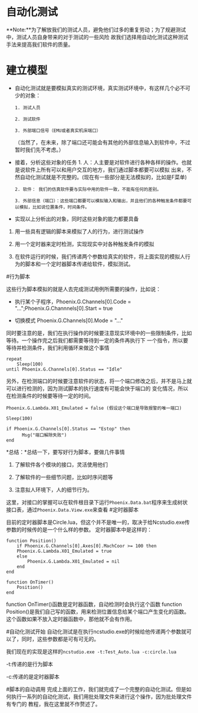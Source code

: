 ﻿自动化测试
===============================
**Note:**为了解放我们的测试人员，避免他们过多的重复劳动；为了规避测试中，测试人员自身带来的对于测试的一些风险
故我们选择用自动化测试这种测试手法来提高我们软件的质量。

# 建立模型
* 自动化测试就是要模拟真实的测试环境，真实测试环境中，有这样几个必不可少的对象：

      1. 测试人员

      2. 测试软件

      3. 外部端口信号（EMU或者真实机床端口）
	（当然了，在未来，除了端口还可能会有其他的外部信息输入到软件中，不过暂时我们先不考虑。）

* 接着，分析这些对象的任务
      1. 人：人主要是对软件进行各种各样的操作。也就是说软件上所有可以和用户交互的地方，我们通过脚本都要可以模拟
             出来，不然自动化测试就是不完整的。(现在有一些部分是无法模拟的，比如是F菜单)
             
      2. 软件： 我们的仿真软件要与实际中用的软件一致，不能有任何的差别。
      
      3. 外部信息（端口）：这些端口都要可以模拟输入和输出，并且他们的各种触发条件都要可以模拟，比如说位置条件，时间条件。
      
* 实现以上分析出的对象，同时这些对象的能力都要具备

1. 用一些具有逻辑的脚本来模拟了人的行为，进行测试操作

2. 用一个定时器来定时检测，实现现实中对各种触发条件的模拟

3. 在软件运行的时候，我们传递两个参数给真实的软件，将上面实现的模拟人行为的脚本和一个定时器脚本传递给软件，模拟测试。

#行为脚本

这些行为脚本模拟的就是人去完成测试用例所需要的操作，比如说：

* 执行某个子程序，Phoenix.G.Channels[0].Code = "...";Phoenix.G.Channnels[0].Start = true
 
* 切换模式  Phoenix.G.Channels[0].Mode = "..."

同时要注意的是，我们在执行操作的时候要注意现实环境中的一些限制条件，比如等待。一个操作完之后我们都需要等待到一定的条件再执行下
一个指令，所以要等待并检测条件，我们利用循环来做这个事情
```
repeat
    Sleep(100)
until Phoenix.G.Channels[0].Status == "Idle"
```
另外，在检测端口的时候要注意软件的状态，将一个端口修改之后，并不是马上就可以进行检测的，因为测试脚本的执行速度有可能会快于端口的
变化情况，所以在检测条件的时候要等待一定的时间。
```
Phoenix.G.Lambda.X01_Emulated = false (假设这个端口是导致报警的唯一端口)

Sleep(100)

if Phoenix.G.Channels[0].Status == "Estop" then
      Msg("端口解除失败")
end
``` 
*总结：*总结一下，要写好行为脚本，要做几件事情

1. 了解软件各个模块的接口，灵活使用他们

2. 了解软件的一些细节问题，比如时序问题等

3. 注意拟人环境下，人的细节行为。

这里，对接口的掌握可以在软件根目录下运行`Phoenix.Data.bat`程序来生成树状接口表，通过`Phoenix.Data.View.exe`来查看
#定时器脚本

目前的定时器脚本是Circle.lua，但这个并不是唯一的，取决于给Ncstudio.exe传参数的时候传的是一个什么样的参数。
定时器脚本中是这样的：
```
function Position()
	if Phoenix.G.Channels[0].Axes[0].MachCoor >= 100 then 
	Phoenix.G.Lambda.X01_Emulated = true
	else
		Phoenix.G.Lambda.X01_Emulated = nil
	end 
end 

function OnTimer()
	Position()	
end
```
function OnTimer()函数是定时器函数，自动检测时会执行这个函数
function Position()是我们自己写的函数，用来检测位置信息给某个端口产生变化的函数。这个函数如果不放入定时器函数中，那他就不会有作用。

#自动化测试开始
自动化测试是在执行ncstudio.exe的时候给他传递两个参数就可以了，同时，这些参数都是可有可无的。

我们现在的实现是这样的`ncstudio.exe -t:Test_Auto.lua -c:circle.lua`

-t:传递的是行为脚本

-c:传递的是定时器脚本

#脚本的自动调用
完成上面的工作，我们就完成了一个完整的自动化测试。但是如何执行一系列的自动化测试，我们用批处理文件来进行这个操作，因为批处理文件有专门的
教程，我在这里就不作赘述了。

